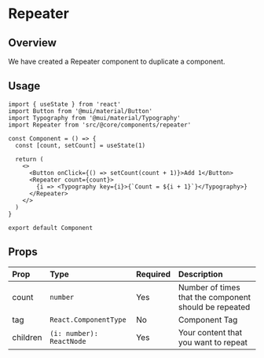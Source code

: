 # Repeater

## Overview

We have created a Repeater component to duplicate a component.

## Usage

```tsx{4,12-14}
import { useState } from 'react'
import Button from '@mui/material/Button'
import Typography from '@mui/material/Typography'
import Repeater from 'src/@core/components/repeater'

const Component = () => {
  const [count, setCount] = useState(1)

  return (
    <>
      <Button onClick={() => setCount(count + 1)}>Add 1</Button>
      <Repeater count={count}>
        {i => <Typography key={i}>{`Count = ${i + 1}`}</Typography>}
      </Repeater>
    </>
  )
}

export default Component
```

## Props

| Prop       | Type                     | Required | Description                                           |
| :--------- | :----------------------- | :------- | :---------------------------------------------------- |
| count      | `number`                 | Yes      | Number of times that the component should be repeated |
| tag        | `React.ComponentType`    | No       | Component Tag                                         |
| children   | `(i: number): ReactNode` | Yes      | Your content that you want to repeat                  |
